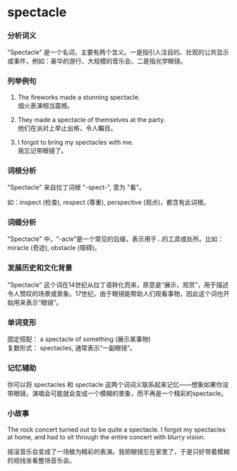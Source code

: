 # spectacle

### 分析词义

  

"Spectacle" 是一个名词，主要有两个含义。一是指引人注目的、壮观的公共显示或事件，例如：豪华的游行、大规模的音乐会。二是指光学眼镜。

  

### 列举例句

  

1.  The fireworks made a stunning spectacle.  
    烟火表演相当震撼。
    
      
    
2.  They made a spectacle of themselves at the party.  
    他们在派对上举止出格，令人瞩目。
    
      
    
3.  I forgot to bring my spectacles with me.  
    我忘记带眼镜了。
    
      
    

  

### 词根分析

  

"Spectacle" 来自拉丁词根 "-spect-", 意为 "看"。

  

如：inspect (检查), respect (尊重), perspective (观点)，都含有此词根。

  

### 词缀分析

  

"Spectacle" 中，“-acle”是一个常见的后缀，表示用于...的工具或处所。比如：miracle (奇迹), obstacle (障碍)。

  

### 发展历史和文化背景

  

"Spectacle" 这个词在14世纪从拉丁语转化而来，原意是“展示，观赏”，用于描述令人赞叹的场景或景象。17世纪，由于眼镜能帮助人们观看事物，因此这个词也开始用来表示“眼镜”。

  

### 单词变形

  

固定搭配： a spectacle of something (展示某事物)  
复数形式： spectacles, 通常表示“一副眼镜”。

  

### 记忆辅助

  

你可以将 spectacles 和 spectacle 这两个词词义联系起来记忆——想象如果你没带眼镜，演唱会可能就会变成一个模糊的景象，而不再是一个精彩的spectacle。

  

### 小故事

  

The rock concert turned out to be quite a spectacle. I forgot my spectacles at home, and had to sit through the entire concert with blurry vision.

  

摇滚音乐会变成了一场极为精彩的表演。我把眼镜忘在家里了，于是只好带着模糊的视线坐看整场音乐会。
